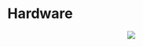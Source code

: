 Hardware
==

<center><img src="https://ms-iot.github.io/content/images/PinMappings/MBM_Pinout.png"></center>
